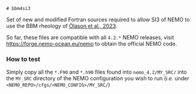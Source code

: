 	# bbm4si3

Set of new and modified Fortran sources required to allow SI3 of NEMO to use the BBM rheology of [Òlason et al., 2023](https://doi.org/10.1029/2021MS002685).

So far, these files are compatible with all `4.2.*` NEMO releases, visit
https://forge.nemo-ocean.eu/nemo to obtain the official NEMO code.


### How to test

Simply copy all the `*.F90` and `*.h90` files found into `nemo_4.2/MY_SRC/` into
the `MY_SRC` directory of the NEMO configuration you wish to run (*i.e.* under `<NEMO_REPO>/cfgs/<NEMO_CONFIG>/MY_SRC/`)

